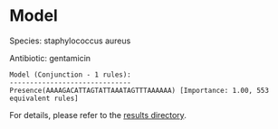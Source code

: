 
# Model

Species: staphylococcus aureus

Antibiotic: gentamicin

```
Model (Conjunction - 1 rules):
------------------------------
Presence(AAAAGACATTAGTATTAAATAGTTTAAAAAA) [Importance: 1.00, 553 equivalent rules]

```

For details, please refer to the [results directory](../../../../../results/scm_b/staphylococcus+aureus/gentamicin/repeat_3/).

